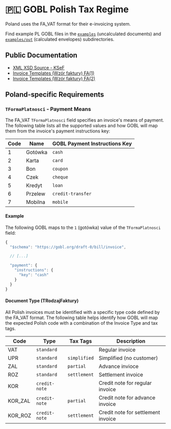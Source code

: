 # 🇵🇱 GOBL Polish Tax Regime

Poland uses the FA_VAT format for their e-invoicing system.

Find example PL GOBL files in the [`examples`](../../examples/pl) (uncalculated documents) and [`examples/out`](../../examples/pl/out) (calculated envelopes) subdirectories.

## Public Documentation

- [XML XSD Source - KSeF](https://www.podatki.gov.pl/e-deklaracje/dokumentacja-it/struktury-dokumentow-xml/#ksef)
- [Invoice Templates (Wzór faktury) FA(1)](http://crd.gov.pl/wzor/2021/11/29/11089/)
- [Invoice Templates (Wzór faktury) FA(2)](http://crd.gov.pl/wzor/2023/06/29/12648/)

## Poland-specific Requirements

### `TFormaPlatnosci` - Payment Means

The FA_VAT `TFormaPlatnosci` field specifies an invoice's means of payment. The following table lists all the supported values and how GOBL will map them from the invoice's payment instructions key:

| Code | Name    | GOBL Payment Instructions Key |
| ---- | ------- | ----------------------------- |
| 1    | Gotówka | `cash`                        |
| 2    | Karta   | `card`                        |
| 3    | Bon     | `coupon`                      |
| 4    | Czek    | `cheque`                      |
| 5    | Kredyt  | `loan`                        |
| 6    | Przelew | `credit-transfer`             |
| 7    | Mobilna | `mobile`                      |

#### Example

The following GOBL maps to the `1` (gotówka) value of the `TFormaPlatnosci` field:

```js
{
  "$schema": "https://gobl.org/draft-0/bill/invoice",

  // [...]

  "payment": {
    "instructions": {
      "key": "cash"
    }
  }
}
```

#### Document Type (TRodzajFaktury)

All Polish invoices must be identified with a specific type code defined by the FA_VAT format. The following table helps identify how GOBL will map the expected Polish code with a combination of the Invoice Type and tax tags.

| Code    | Type          | Tax Tags     | Description                        |
| ------- | ------------- | ------------ | ---------------------------------- |
| VAT     | `standard`    |              | Regular invoice                    |
| UPR     | `standard`    | `simplified` | Simplified (no customer)           |
| ZAL     | `standard`    | `partial`    | Advance invioce                    |
| ROZ     | `standard`    | `settlement` | Settlement invoice                 |
| KOR     | `credit-note` |              | Credit note for regular invoice    |
| KOR_ZAL | `credit-note` | `partial`    | Credit note for advance invoice    |
| KOR_ROZ | `credit-note` | `settlement` | Credit note for settlement invoice |
